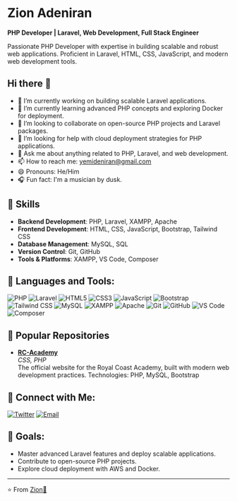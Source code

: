 # Zion Adeniran

**PHP Developer | Laravel, Web Development, Full Stack Engineer**

Passionate PHP Developer with expertise in building scalable and robust web applications. Proficient in Laravel, HTML, CSS, JavaScript, and modern web development tools.

## Hi there 👋

- 🔭 I’m currently working on building scalable Laravel applications.
- 🌱 I’m currently learning advanced PHP concepts and exploring Docker for deployment.
- 👯 I’m looking to collaborate on open-source PHP projects and Laravel packages.
- 🤔 I’m looking for help with cloud deployment strategies for PHP applications.
- 💬 Ask me about anything related to PHP, Laravel, and web development.
- 📫 How to reach me: yemideniran@gmail.com
- 😄 Pronouns: He/Him
- 🎧 Fun fact: I'm a musician by dusk.

## 🚀 Skills

- **Backend Development**: PHP, Laravel, XAMPP, Apache
- **Frontend Development**: HTML, CSS, JavaScript, Bootstrap, Tailwind CSS
- **Database Management**: MySQL, SQL
- **Version Control**: Git, GitHub
- **Tools & Platforms**: XAMPP, VS Code, Composer

## 🌟 Languages and Tools:

![PHP](https://img.shields.io/badge/-PHP-333333?style=flat&logo=php)
![Laravel](https://img.shields.io/badge/-Laravel-333333?style=flat&logo=laravel)
![HTML5](https://img.shields.io/badge/-HTML5-333333?style=flat&logo=html5)
![CSS3](https://img.shields.io/badge/-CSS3-333333?style=flat&logo=css3)
![JavaScript](https://img.shields.io/badge/-JavaScript-333333?style=flat&logo=javascript)
![Bootstrap](https://img.shields.io/badge/-Bootstrap-333333?style=flat&logo=bootstrap)
![Tailwind CSS](https://img.shields.io/badge/-Tailwind%20CSS-333333?style=flat&logo=tailwind-css)
![MySQL](https://img.shields.io/badge/-MySQL-333333?style=flat&logo=mysql)
![XAMPP](https://img.shields.io/badge/-XAMPP-333333?style=flat&logo=xampp)
![Apache](https://img.shields.io/badge/-Apache-333333?style=flat&logo=apache)
![Git](https://img.shields.io/badge/-Git-333333?style=flat&logo=git)
![GitHub](https://img.shields.io/badge/-GitHub-333333?style=flat&logo=github)
![VS Code](https://img.shields.io/badge/-VS%20Code-333333?style=flat&logo=visual-studio-code)
![Composer](https://img.shields.io/badge/-Composer-333333?style=flat&logo=composer)

 
## 📂 Popular Repositories

- [**RC-Academy**](https://github.com/AdeniranZion/RC-Academy)  
  *CSS, PHP*  
  The official website for the Royal Coast Academy, built with modern web development practices.
  Technologies: PHP, MySQL, Bootstrap
    

## 🔗 Connect with Me:

[![Twitter](https://img.shields.io/badge/-Twitter-333333?style=flat&logo=twitter)](https://x.com/zionaadeniran)
[![Email](https://img.shields.io/badge/-Email-333333?style=flat&logo=gmail)](mailto:yemideniran@gmail.com)

## 🎯 Goals:

- Master advanced Laravel features and deploy scalable applications.
- Contribute to open-source PHP projects.
- Explore cloud deployment with AWS and Docker.

---

⭐️ From [Zion👑](https://github.com/AdeniranZion)
